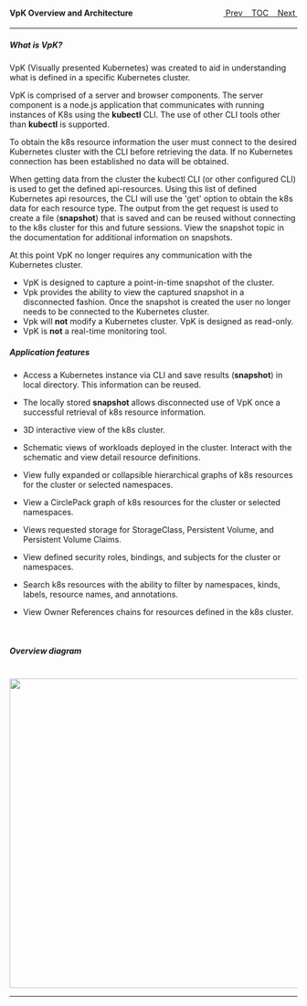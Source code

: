 <topicKey overview/>
<topicBack id="topicNext" link="snapshot"/>
<topicNext id="topicBack" link="generalusage"/>

<a style="float: right;" href="javascript:docNextTopic()">&nbsp;&nbsp;Next&nbsp;<i class="fas fa-lg fa-arrow-right"></i></a>
<a style="float: right;" href="javascript:docNextTopic('toc')">&nbsp;&nbsp;TOC&nbsp;&nbsp;</a>
<a style="float: right;" href="javascript:docPrevTopic()"><i class="fas fa-lg fa-arrow-left"></i>&nbsp;Prev&nbsp;&nbsp;</a>

#### VpK Overview and Architecture


<!-- Overview video of VpK.   -->

<!-- <div style="margin-left: 150px;">
    <iframe width="700" height="390" src="https://www.youtube.com/embed/xYWIyCwp99Y">
    </iframe>
</div> -->

---
##### What is VpK? 

VpK (Visually presented Kubernetes) was created to aid in understanding what is defined in a specific Kubernetes cluster.   

VpK is comprised of a server and browser components.  The server component is a node.js application that communicates with running instances of K8s using the __kubectl__ CLI.  The use of other CLI tools other than __kubectl__ is supported.  

To obtain the k8s resource information the user must connect to the desired Kubernetes cluster with the CLI before retrieving the data.  If no Kubernetes connection has been established no data will be obtained.

When getting data from the cluster the kubectl CLI (or other configured CLI) is used to get the defined api-resources.  Using this list of defined Kubernetes api resources, the CLI will use the 'get' option to obtain the k8s data for each resource type. The output from the get request is used to create a file (__snapshot__) that is saved and can be reused without connecting to the k8s cluster for this and future sessions.  View the snapshot topic in the documentation for additional information on snapshots. 

At this point VpK no longer requires any communication with the Kubernetes cluster. 

- VpK is designed to capture a point-in-time snapshot of the cluster.
- Vpk provides the ability to view the captured snapshot in a disconnected fashion.  Once the snapshot is created the user no longer needs to be connected to the Kubernetes cluster.
- Vpk will __not__ modify a Kubernetes cluster.  VpK is designed as read-only.
- VpK is __not__ a real-time monitoring tool.  


##### Application features

- Access a Kubernetes instance via CLI and save results (__snapshot__) in local directory. This information can be reused.

- The locally stored __snapshot__ allows disconnected use of VpK once a successful retrieval of k8s resource information.
 
- 3D interactive view of the k8s cluster.

- Schematic views of workloads deployed in the cluster.  Interact with the schematic and view detail resource definitions.

- View fully expanded or collapsible hierarchical graphs of k8s resources for the cluster or selected namespaces.  

- View a CirclePack graph of k8s resources for the cluster or selected namespaces.

- Views requested storage for StorageClass, Persistent Volume, and Persistent Volume Claims.

- View defined security roles, bindings, and subjects for the cluster or namespaces.

- Search k8s resources with the ability to filter by namespaces, kinds, labels, resource names, and annotations.

- View Owner References chains for resources defined in the k8s cluster.
  
<br>

##### Overview diagram

<br>

<img style="float: center;" src="docs/docimages/architecture.png" width="1024" height="542">



---

